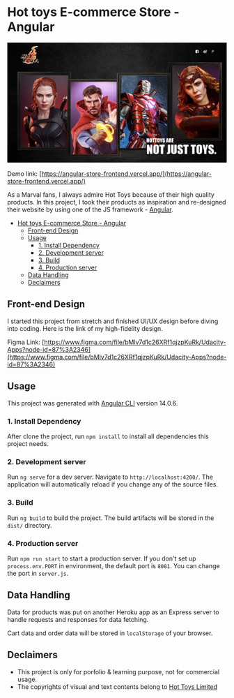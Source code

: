 # Hot toys E-commerce Store - Angular

![main banner](./src/assets/images/github-banner.jpg)

Demo link: [https://angular-store-frontend.vercel.app/](https://angular-store-frontend.vercel.app/)

As a Marval fans, I always admire Hot Toys because of their high quality products. In this project, I took their products as inspiration and re-designed their website by using one of the JS framework - [Angular](https://angular.io/).

- [Hot toys E-commerce Store - Angular](#hot-toys-e-commerce-store---angular)
  - [Front-end Design](#front-end-design)
  - [Usage](#usage)
    - [1. Install Dependency](#1-install-dependency)
    - [2. Development server](#2-development-server)
    - [3. Build](#3-build)
    - [4. Production server](#4-production-server)
  - [Data Handling](#data-handling)
  - [Declaimers](#declaimers)

## Front-end Design

I started this project from stretch and finished UI/UX design before diving into coding. Here is the link of my high-fidelity design.

Figma Link: [https://www.figma.com/file/bMlv7d1c26XRf1qjzpKuRk/Udacity-Apps?node-id=87%3A2346](https://www.figma.com/file/bMlv7d1c26XRf1qjzpKuRk/Udacity-Apps?node-id=87%3A2346)

## Usage

This project was generated with [Angular CLI](https://github.com/angular/angular-cli) version 14.0.6.

### 1. Install Dependency

After clone the project, run `npm install` to install all dependencies this project needs.

### 2. Development server

Run `ng serve` for a dev server. Navigate to `http://localhost:4200/`. The application will automatically reload if you change any of the source files.

### 3. Build

Run `ng build` to build the project. The build artifacts will be stored in the `dist/` directory.

### 4. Production server

Run `npm run start` to start a production server. If you don't set up `process.env.PORT` in environment, the default port is `8081`. You can change the port in `server.js`.

## Data Handling

Data for products was put on another Heroku app as an Express server to handle requests and responses for data fetching.

Cart data and order data will be stored in `localStorage` of your browser.

## Declaimers

- This project is only for porfolio & learning purpose, not for commercial usage.
- The copyrights of visual and text contents belong to [Hot Toys Limited](http://www.hottoys.com.hk/)
